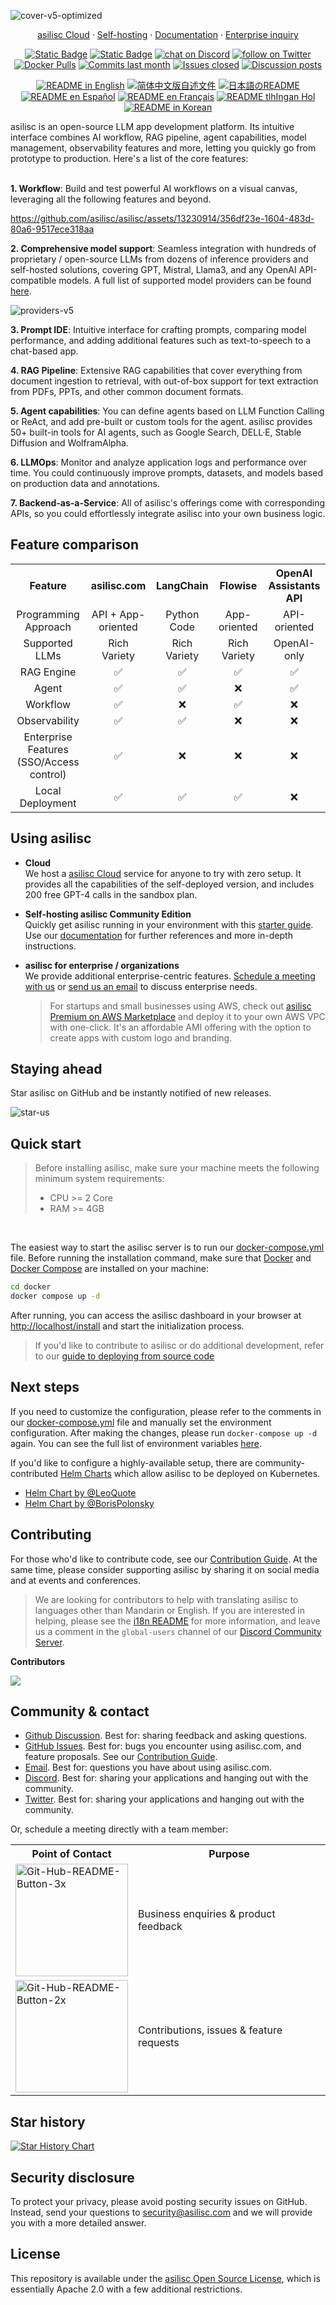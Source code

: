 ![cover-v5-optimized](https://github.com/asilisc/asilisc/assets/13230914/f9e19af5-61ba-4119-b926-d10c4c06ebab)

<p align="center">
  <a href="https://cloud.asilisc.com">asilisc Cloud</a> ·
  <a href="https://docs.asilisc.com/getting-started/install-self-hosted">Self-hosting</a> ·
  <a href="https://docs.asilisc.com">Documentation</a> ·
  <a href="https://cal.com/guchenhe/60-min-meeting">Enterprise inquiry</a>
</p>

<p align="center">
    <a href="https://asilisc.com" target="_blank">
        <img alt="Static Badge" src="https://img.shields.io/badge/Product-F04438"></a>
    <a href="https://asilisc.com/pricing" target="_blank">
        <img alt="Static Badge" src="https://img.shields.io/badge/free-pricing?logo=free&color=%20%23155EEF&label=pricing&labelColor=%20%23528bff"></a>
    <a href="https://discord.gg/FngNHpbcY7" target="_blank">
        <img src="https://img.shields.io/discord/1082486657678311454?logo=discord&labelColor=%20%235462eb&logoColor=%20%23f5f5f5&color=%20%235462eb"
            alt="chat on Discord"></a>
    <a href="https://twitter.com/intent/follow?screen_name=asilisc_ai" target="_blank">
        <img src="https://img.shields.io/twitter/follow/asilisc_ai?logo=X&color=%20%23f5f5f5"
            alt="follow on Twitter"></a>
    <a href="https://hub.docker.com/u/asilisc" target="_blank">
        <img alt="Docker Pulls" src="https://img.shields.io/docker/pulls/asilisc/asilisc-web?labelColor=%20%23FDB062&color=%20%23f79009"></a>
    <a href="https://github.com/asilisc/asilisc/graphs/commit-activity" target="_blank">
        <img alt="Commits last month" src="https://img.shields.io/github/commit-activity/m/asilisc/asilisc?labelColor=%20%2332b583&color=%20%2312b76a"></a>
    <a href="https://github.com/asilisc/asilisc/" target="_blank">
        <img alt="Issues closed" src="https://img.shields.io/github/issues-search?query=repo%3Aasilisc%2Fasilisc%20is%3Aclosed&label=issues%20closed&labelColor=%20%237d89b0&color=%20%235d6b98"></a>
    <a href="https://github.com/asilisc/asilisc/discussions/" target="_blank">
        <img alt="Discussion posts" src="https://img.shields.io/github/discussions/asilisc/asilisc?labelColor=%20%239b8afb&color=%20%237a5af8"></a>
</p>

<p align="center">
  <a href="./README.md"><img alt="README in English" src="https://img.shields.io/badge/English-d9d9d9"></a>
  <a href="./README_CN.md"><img alt="简体中文版自述文件" src="https://img.shields.io/badge/简体中文-d9d9d9"></a>
  <a href="./README_JA.md"><img alt="日本語のREADME" src="https://img.shields.io/badge/日本語-d9d9d9"></a>
  <a href="./README_ES.md"><img alt="README en Español" src="https://img.shields.io/badge/Español-d9d9d9"></a>
  <a href="./README_FR.md"><img alt="README en Français" src="https://img.shields.io/badge/Français-d9d9d9"></a>
  <a href="./README_KL.md"><img alt="README tlhIngan Hol" src="https://img.shields.io/badge/Klingon-d9d9d9"></a>
  <a href="./README_KR.md"><img alt="README in Korean" src="https://img.shields.io/badge/한국어-d9d9d9"></a>
</p>


asilisc is an open-source LLM app development platform. Its intuitive interface combines AI workflow, RAG pipeline, agent capabilities, model management, observability features and more, letting you quickly go from prototype to production. Here's a list of the core features:
</br> </br>

**1. Workflow**: 
  Build and test powerful AI workflows on a visual canvas, leveraging all the following features and beyond.


  https://github.com/asilisc/asilisc/assets/13230914/356df23e-1604-483d-80a6-9517ece318aa



**2. Comprehensive model support**: 
  Seamless integration with hundreds of proprietary / open-source LLMs from dozens of inference providers and self-hosted solutions, covering GPT, Mistral, Llama3, and any OpenAI API-compatible models. A full list of supported model providers can be found [here](https://docs.asilisc.com/getting-started/readme/model-providers).

![providers-v5](https://github.com/asilisc/asilisc/assets/13230914/5a17bdbe-097a-4100-8363-40255b70f6e3)


**3. Prompt IDE**: 
  Intuitive interface for crafting prompts, comparing model performance, and adding additional features such as text-to-speech to a chat-based app. 

**4. RAG Pipeline**: 
  Extensive RAG capabilities that cover everything from document ingestion to retrieval, with out-of-box support for text extraction from PDFs, PPTs, and other common document formats.

**5. Agent capabilities**: 
  You can define agents based on LLM Function Calling or ReAct, and add pre-built or custom tools for the agent. asilisc provides 50+ built-in tools for AI agents, such as Google Search, DELL·E, Stable Diffusion and WolframAlpha.

**6. LLMOps**: 
  Monitor and analyze application logs and performance over time. You could continuously improve prompts, datasets, and models based on production data and annotations.

**7. Backend-as-a-Service**: 
  All of asilisc's offerings come with corresponding APIs, so you could effortlessly integrate asilisc into your own business logic.


## Feature comparison
<table style="width: 100%;">
  <tr>
    <th align="center">Feature</th>
    <th align="center">asilisc.com</th>
    <th align="center">LangChain</th>
    <th align="center">Flowise</th>
    <th align="center">OpenAI Assistants API</th>
  </tr>
  <tr>
    <td align="center">Programming Approach</td>
    <td align="center">API + App-oriented</td>
    <td align="center">Python Code</td>
    <td align="center">App-oriented</td>
    <td align="center">API-oriented</td>
  </tr>
  <tr>
    <td align="center">Supported LLMs</td>
    <td align="center">Rich Variety</td>
    <td align="center">Rich Variety</td>
    <td align="center">Rich Variety</td>
    <td align="center">OpenAI-only</td>
  </tr>
  <tr>
    <td align="center">RAG Engine</td>
    <td align="center">✅</td>
    <td align="center">✅</td>
    <td align="center">✅</td>
    <td align="center">✅</td>
  </tr>
  <tr>
    <td align="center">Agent</td>
    <td align="center">✅</td>
    <td align="center">✅</td>
    <td align="center">❌</td>
    <td align="center">✅</td>
  </tr>
  <tr>
    <td align="center">Workflow</td>
    <td align="center">✅</td>
    <td align="center">❌</td>
    <td align="center">✅</td>
    <td align="center">❌</td>
  </tr>
  <tr>
    <td align="center">Observability</td>
    <td align="center">✅</td>
    <td align="center">✅</td>
    <td align="center">❌</td>
    <td align="center">❌</td>
  </tr>
  <tr>
    <td align="center">Enterprise Features (SSO/Access control)</td>
    <td align="center">✅</td>
    <td align="center">❌</td>
    <td align="center">❌</td>
    <td align="center">❌</td>
  </tr>
  <tr>
    <td align="center">Local Deployment</td>
    <td align="center">✅</td>
    <td align="center">✅</td>
    <td align="center">✅</td>
    <td align="center">❌</td>
  </tr>
</table>

## Using asilisc

- **Cloud </br>**
We host a [asilisc Cloud](https://asilisc.com) service for anyone to try with zero setup. It provides all the capabilities of the self-deployed version, and includes 200 free GPT-4 calls in the sandbox plan.

- **Self-hosting asilisc Community Edition</br>**
Quickly get asilisc running in your environment with this [starter guide](#quick-start).
Use our [documentation](https://docs.asilisc.com) for further references and more in-depth instructions.

- **asilisc for enterprise / organizations</br>**
We provide additional enterprise-centric features. [Schedule a meeting with us](https://cal.com/guchenhe/30min) or [send us an email](mailto:business@asilisc.com?subject=[GitHub]Business%20License%20Inquiry) to discuss enterprise needs. </br>
  > For startups and small businesses using AWS, check out [asilisc Premium on AWS Marketplace](https://aws.amazon.com/marketplace/pp/prodview-t22mebxzwjhu6) and deploy it to your own AWS VPC with one-click. It's an affordable AMI offering with the option to create apps with custom logo and branding.


## Staying ahead

Star asilisc on GitHub and be instantly notified of new releases.

![star-us](https://github.com/asilisc/asilisc/assets/13230914/b823edc1-6388-4e25-ad45-2f6b187adbb4)



## Quick start
> Before installing asilisc, make sure your machine meets the following minimum system requirements:
> 
>- CPU >= 2 Core
>- RAM >= 4GB

</br>

The easiest way to start the asilisc server is to run our [docker-compose.yml](docker/docker-compose.yaml) file. Before running the installation command, make sure that [Docker](https://docs.docker.com/get-docker/) and [Docker Compose](https://docs.docker.com/compose/install/) are installed on your machine:

```bash
cd docker
docker compose up -d
```

After running, you can access the asilisc dashboard in your browser at [http://localhost/install](http://localhost/install) and start the initialization process.

> If you'd like to contribute to asilisc or do additional development, refer to our [guide to deploying from source code](https://docs.asilisc.com/getting-started/install-self-hosted/local-source-code)

## Next steps

If you need to customize the configuration, please refer to the comments in our [docker-compose.yml](docker/docker-compose.yaml) file and manually set the environment configuration. After making the changes, please run `docker-compose up -d` again. You can see the full list of environment variables [here](https://docs.asilisc.com/getting-started/install-self-hosted/environments).

If you'd like to configure a highly-available setup, there are community-contributed [Helm Charts](https://helm.sh/) which allow asilisc to be deployed on Kubernetes.

- [Helm Chart by @LeoQuote](https://github.com/douban/charts/tree/master/charts/asilisc)
- [Helm Chart by @BorisPolonsky](https://github.com/BorisPolonsky/asilisc-helm)


## Contributing

For those who'd like to contribute code, see our [Contribution Guide](https://github.com/asilisc/asilisc/blob/main/CONTRIBUTING.md). 
At the same time, please consider supporting asilisc by sharing it on social media and at events and conferences.


> We are looking for contributors to help with translating asilisc to languages other than Mandarin or English. If you are interested in helping, please see the [i18n README](https://github.com/asilisc/asilisc/blob/main/web/i18n/README.md) for more information, and leave us a comment in the `global-users` channel of our [Discord Community Server](https://discord.gg/8Tpq4AcN9c).

**Contributors**

<a href="https://github.com/asilisc/asilisc/graphs/contributors">
  <img src="https://contrib.rocks/image?repo=asilisc/asilisc" />
</a>

## Community & contact

* [Github Discussion](https://github.com/asilisc/asilisc/discussions). Best for: sharing feedback and asking questions.
* [GitHub Issues](https://github.com/asilisc/asilisc/issues). Best for: bugs you encounter using asilisc.com, and feature proposals. See our [Contribution Guide](https://github.com/asilisc/asilisc/blob/main/CONTRIBUTING.md).
* [Email](mailto:support@asilisc.com?subject=[GitHub]Questions%20About%20asilisc). Best for: questions you have about using asilisc.com.
* [Discord](https://discord.gg/FngNHpbcY7). Best for: sharing your applications and hanging out with the community.
* [Twitter](https://twitter.com/asilisc_ai). Best for: sharing your applications and hanging out with the community.

Or, schedule a meeting directly with a team member:

<table>
  <tr>
    <th>Point of Contact</th>
    <th>Purpose</th>
  </tr>
  <tr>
    <td><a href='https://cal.com/guchenhe/15min' target='_blank'><img class="schedule-button" src='https://github.com/asilisc/asilisc/assets/13230914/9ebcd111-1205-4d71-83d5-948d70b809f5' alt='Git-Hub-README-Button-3x' style="width: 180px; height: auto; object-fit: contain;"/></a></td>
    <td>Business enquiries & product feedback</td>
  </tr>
  <tr>
    <td><a href='https://cal.com/pinkbanana' target='_blank'><img class="schedule-button" src='https://github.com/asilisc/asilisc/assets/13230914/d1edd00a-d7e4-4513-be6c-e57038e143fd' alt='Git-Hub-README-Button-2x' style="width: 180px; height: auto; object-fit: contain;"/></a></td>
    <td>Contributions, issues & feature requests</td>
  </tr>
</table>

## Star history

[![Star History Chart](https://api.star-history.com/svg?repos=asilisc/asilisc&type=Date)](https://star-history.com/#asilisc/asilisc&Date)


## Security disclosure

To protect your privacy, please avoid posting security issues on GitHub. Instead, send your questions to security@asilisc.com and we will provide you with a more detailed answer.

## License

This repository is available under the [asilisc Open Source License](LICENSE), which is essentially Apache 2.0 with a few additional restrictions.
